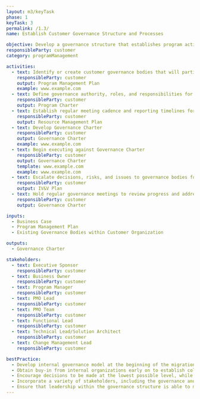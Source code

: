 ```yaml
---
layout: m3/keyTask
phase: 1
keyTask: 3
permalink: /1.3/
name: Establish Customer Governance Structure and Processes

objective: Develop a governance structure that establishes program activity ownership and decision making authority for the customer throughout the migration.
responsibleParty: customer
category: programManagement

activities:
  - text: Identify or create customer governance bodies that will participate in the program and integrate with broader governance structures
    responsibleParty: customer
    output: Program Management Plan
    example: www.example.com
  - text: Define governance authority, roles, and responsibilities for oversight, management decision-making, and risk/issue escalation procedures
    responsibleParty: customer
    output: Program Charter
  - text: Establish regular meeting cadence and reporting timelines for Phases 1 and 2
    responsibleParty: customer
    output: Resource Management Plan
  - text: Develop Governance Charter
    responsibleParty: customer
    output: Governance Charter
    example: www.example.com
  - text: Begin executing against Governance Charter
    responsibleParty: customer
    output: Governance Charter
    template: www.example.com
    example: www.example.com
  - text: Escalate decisions, risks, and issues to governance bodies for decision making and issue resolution
    responsibleParty: customer
    output: IV&V Plan
  - text: Hold regular governance meetings to review progress and address escalated decisions, risks, and issues
    responsibleParty: customer
    output: Governance Charter

inputs:
  - Business Case
  - Program Management Plan
  - Existing Governance Bodies within Customer Organization

outputs:
  - Governance Charter

stakeholders:
  - text: Executive Sponsor
    responsibleParty: customer
  - text: Business Owner
    responsibleParty: customer
  - text: Program Manager
    responsibleParty: customer
  - text: PMO Lead
    responsibleParty: customer
  - text: PMO Team
    responsibleParty: customer
  - text: Functional Lead
    responsibleParty: customer
  - text: Technical Lead/Solution Architect
    responsibleParty: customer
  - text: Change Management Lead
    responsibleParty: customer

bestPractice:
  - Develop internal governance model at the beginning of the migration to make decisions in alignment with the objectives and goals of the program
  - Obtain buy-in from internal organizations early on to establish collaboration throughout the migration; obtain buy-in from executives, managers, and line personnel as stakeholders and subject matter experts (SMEs)
  - Encourage decisions to be made at the lowest possible level, while allowing elevation of important or contentious issues through the governance model
  - Incorporate a variety of stakeholders, including the governance and transition team, in the development of the agency vision
  - Ensure that leadership within the governance structure is able to make all necessary decisions with regard to financing and direction
---
```

